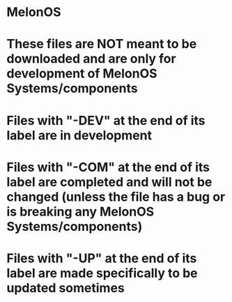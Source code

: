 # MelonOS
# These files are NOT meant to be downloaded and are only for development of MelonOS Systems/components
# Files with "-DEV" at the end of its label are in development
# Files with "-COM" at the end of its label are completed and will not be changed (unless the file has a bug or is breaking any MelonOS Systems/components)
# Files with "-UP" at the end of its label are made specifically to be updated sometimes
